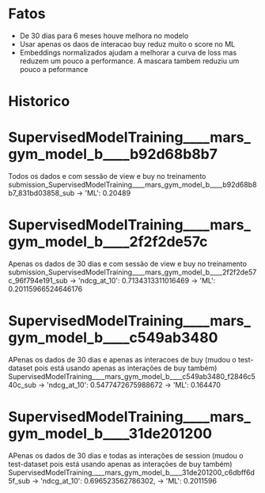 
# Fatos

* De 30 dias para 6 meses houve melhora no modelo
* Usar apenas os daos de interacao buy reduz muito o score no ML
* Embeddings normalizados ajudam a melhorar a curva de loss mas reduzem um pouco a performance. A mascara tambem reduziu um pouco a peformance


# Historico


# SupervisedModelTraining____mars_gym_model_b____b92d68b8b7

Todos os dados e com sessão de view e buy no treinamento
submission_SupervisedModelTraining____mars_gym_model_b____b92d68b8b7_831bd03858_sub
-> 'ML': 0.20489	


# SupervisedModelTraining____mars_gym_model_b____2f2f2de57c

Apenas os dados de 30 dias e com sessão de view e buy no treinamento
submission_SupervisedModelTraining____mars_gym_model_b____2f2f2de57c_96f794e191_sub
-> 'ndcg_at_10': 0.7134313311016469
-> 'ML': 0.20115966524646176


# SupervisedModelTraining____mars_gym_model_b____c549ab3480

APenas os dados de 30 dias e apenas as interacoes de buy (mudou o test-dataset pois 
está usando apenas as interações de buy também)
SupervisedModelTraining____mars_gym_model_b____c549ab3480_f2846c540c_sub
-> 'ndcg_at_10': 0.5477472675988672
-> 'ML': 0.164470


# SupervisedModelTraining____mars_gym_model_b____31de201200

APenas os dados de 30 dias e todas as interações de session (mudou o test-dataset pois 
está usando apenas as interações de buy também)
SupervisedModelTraining____mars_gym_model_b____31de201200_c6dbff6d5f_sub
-> 'ndcg_at_10': 0.696523562786302,
-> 'ML': 0.2011596
